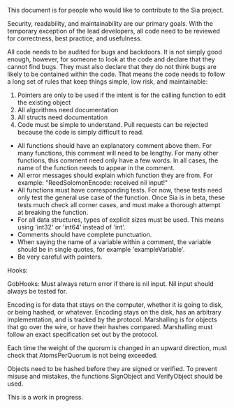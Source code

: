 This document is for people who would like to contribute to the Sia project.

Security, readability, and maintainability are our primary goals. With the temporary exception of the lead developers, all code need to be reviewed for correctness, best practice, and usefulness.

All code needs to be audited for bugs and backdoors. It is not simply good enough, however, for someone to look at the code and declare that they cannot find bugs. They must also declare that they do not think bugs are likely to be contained within the code. That means the code needs to follow a long set of rules that keep things simple, low risk, and maintainable:

1. Pointers are only to be used if the intent is for the calling function to edit the existing object
2. All algorithms need documentation
3. All structs need documentation
4. Code must be simple to understand. Pull requests can be rejected because the code is simply difficult to read.

+ All functions should have an explanatory comment above them. For many functions, this comment will need to be lengthy. For many other functions, this comment need only have a few words. In all cases, the name of the function needs to appear in the comment.
+ All error messages should explain which function they are from. For example: "ReedSolomonEncode: received nil input!"
+ All functions must have corresponding tests. For now, these tests need only test the general use case of the function. Once Sia is in beta, these tests much check all corner cases, and must make a thorough attempt at breaking the function.
+ For all data structures, types of explicit sizes must be used. This means using 'int32' or 'int64' instead of 'int'.
+ Comments should have complete punctuation.
+ When saying the name of a variable within a comment, the variable should be in single quotes, for example 'exampleVariable'.
+ Be very careful with pointers.

Hooks:

GobHooks:
	Must always return error if there is nil input. Nil input should always be tested for.

Encoding is for data that stays on the computer, whether it is going to disk, or being hashed, or whatever. Encoding stays on the disk, has an arbitrary implementation, and is tracked by the protocol.
Marshalling is for objects that go over the wire, or have their hashes compared. Marshalling must follow an exact specification set out by the protocol.

Each time the weight of the quorum is changed in an upward direction, must check that AtomsPerQuorum is not being exceeded.

Objects need to be hashed before they are signed or verified. To prevent misuse and mistakes, the functions SignObject and VerifyObject should be used.

This is a work in progress.
